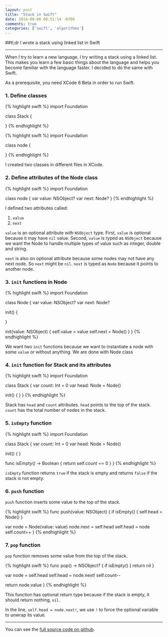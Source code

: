 ```yaml
---
layout: post
title: "Stack in Swift"
date: 2014-06-06 00:51:14 -0700
comments: true
categories: ['swift', 'algorithms']
---
```


##tl;dr
I wrote a stack using linked list in Swift

---

When I try to learn a new language, I try writing
a stack using a linked list. This makes you learn a
few basic things about the language and helps you
become familiar with the language faster. I decided to do
the same with Swift.

As a prerequisite, you need XCode 6 Beta in order to run
Swift.

### 1. Define classes

{% highlight swift %}
import Foundation

class Stack {

}
{% endhighlight %}

{% highlight swift %}
import Foundation

class node {

}
{% endhighlight %}

I created two classes in different files in XCode.

### 2. Define attributes of the Node class

{% highlight swift %}
import Foundation

class node {
  var value: NSObject?
  var next: Node?
}
{% endhighlight %}

I defined two attributes called:

1. `value`
2. `next`

`value` is an optional attribute with `NSObject` type.
First, `value` is optional because it may have `nil` value.
Second, `value` is typed as `NSObject` because we want
the Node to handle multiple types of value such as
integer, double and string.

`next` is also on optional attribute because some nodes may
not have any next node. So `next` might be `nil`. `next`
is typed as `Node` because it points to another node.

### 3. `init` functions in Node

{% highlight swift %}
import Foundation

class Node {
  var value: NSObject?
  var next: Node?

  init() {

  }

  init(value: NSObject) {
    self.value = value
    self.next = Node()
  }
}
{% endhighlight %}

We want two `init` functions because we want to
instantiate a node with some `value` or without anything.
We are done with Node class

### 4. `init` function for Stack and its attributes

{% highlight swift %}
import Foundation

class Stack {
var count: Int = 0
  var head: Node = Node()

  init() {
  }
}
{% endhighlight %}

Stack has `head` and `count` attributes.
`head` points to the top of the stack.
`count` has the total number of nodes in the stack.

### 5. `isEmpty` function

{% highlight swift %}
import Foundation

class Stack {
var count: Int = 0
  var head: Node = Node()

  init() {
  }

  func isEmpty() -> Boolean {
    return self.count == 0
  }
}
{% endhighlight %}

`isEmpty` function returns `true` if the stack is empty
and returns `false` if the stack is not empty.

### 6. `push` function

`push` function inserts some value to the top of the stack.

{% highlight swift %}
func push(value: NSObject) {
  if isEmpty() {
    self.head = Node()
  }

  var node = Node(value: value)
  node.next = self.head
  self.head = node
  self.count++
}
{% endhighlight %}

### 7. `pop` function

`pop` function removes some value from the top
of the stack.

{% highlight swift %}
func pop() -> NSObject? {
  if isEmpty() {
    return nil
  }

  var node = self.head
  self.head = node.next!
  self.count--

  return node.value
}
{% endhighlight %}

This function has optional return type because if the
stack is empty, it should return nothing, `nil`.

In the line, `self.head = node.next!`, we use `!` to force
the optional variable to unwrap its value.

---

You can see the [full source code on github](https://github.com/serv/algorithms-in-swift/tree/master/DataStructuresAndAlgorithmsInSwift/StackLinkedList/StackLinkedList).
